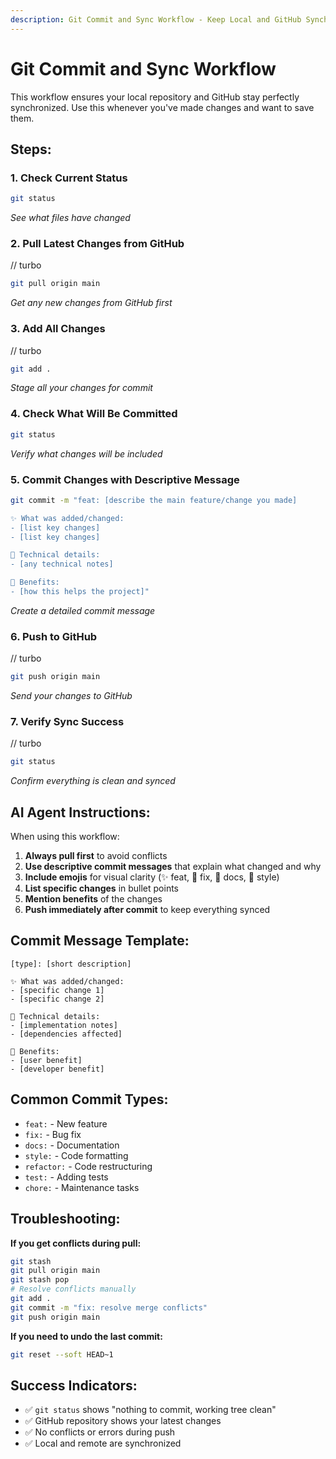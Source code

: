```yaml
---
description: Git Commit and Sync Workflow - Keep Local and GitHub Synchronized
---
```


# Git Commit and Sync Workflow

This workflow ensures your local repository and GitHub stay perfectly synchronized. Use this whenever you've made changes and want to save them.

## Steps:

### 1. Check Current Status
```bash
git status
```
*See what files have changed*

### 2. Pull Latest Changes from GitHub
// turbo
```bash
git pull origin main
```
*Get any new changes from GitHub first*

### 3. Add All Changes
// turbo
```bash
git add .
```
*Stage all your changes for commit*

### 4. Check What Will Be Committed
```bash
git status
```
*Verify what changes will be included*

### 5. Commit Changes with Descriptive Message
```bash
git commit -m "feat: [describe the main feature/change you made]

✨ What was added/changed:
- [list key changes]
- [list key changes]

🔧 Technical details:
- [any technical notes]

🎯 Benefits:
- [how this helps the project]"
```
*Create a detailed commit message*

### 6. Push to GitHub
// turbo
```bash
git push origin main
```
*Send your changes to GitHub*

### 7. Verify Sync Success
// turbo
```bash
git status
```
*Confirm everything is clean and synced*

## AI Agent Instructions:

When using this workflow:

1. **Always pull first** to avoid conflicts
2. **Use descriptive commit messages** that explain what changed and why
3. **Include emojis** for visual clarity (✨ feat, 🔧 fix, 📝 docs, 🎨 style)
4. **List specific changes** in bullet points
5. **Mention benefits** of the changes
6. **Push immediately after commit** to keep everything synced

## Commit Message Template:

```
[type]: [short description]

✨ What was added/changed:
- [specific change 1]
- [specific change 2]

🔧 Technical details:
- [implementation notes]
- [dependencies affected]

🎯 Benefits:
- [user benefit]
- [developer benefit]
```

## Common Commit Types:
- `feat:` - New feature
- `fix:` - Bug fix
- `docs:` - Documentation
- `style:` - Code formatting
- `refactor:` - Code restructuring
- `test:` - Adding tests
- `chore:` - Maintenance tasks

## Troubleshooting:

**If you get conflicts during pull:**
```bash
git stash
git pull origin main
git stash pop
# Resolve conflicts manually
git add .
git commit -m "fix: resolve merge conflicts"
git push origin main
```

**If you need to undo the last commit:**
```bash
git reset --soft HEAD~1
```

## Success Indicators:
- ✅ `git status` shows "nothing to commit, working tree clean"
- ✅ GitHub repository shows your latest changes
- ✅ No conflicts or errors during push
- ✅ Local and remote are synchronized
